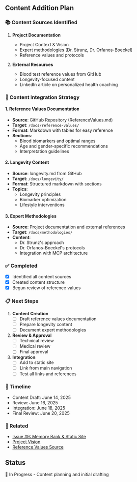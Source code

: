 ## Content Addition Plan

### 📚 Content Sources Identified
1. **Project Documentation**
   - Project Context & Vision
   - Expert methodologies (Dr. Strunz, Dr. Orfanos-Boeckel)
   - Reference values and protocols

2. **External Resources**
   - Blood test reference values from GitHub
   - Longevity-focused content
   - LinkedIn article on personalized health coaching

### 🎯 Content Integration Strategy

#### 1. Reference Values Documentation
- **Source**: GitHub Repository (ReferenceValues.md)
- **Target**: `/docs/reference-values/`
- **Format**: Markdown with tables for easy reference
- **Sections**:
  - Blood biomarkers and optimal ranges
  - Age and gender-specific recommendations
  - Interpretation guidelines

#### 2. Longevity Content
- **Source**: longevity.md from GitHub
- **Target**: `/docs/longevity/`
- **Format**: Structured markdown with sections
- **Topics**:
  - Longevity principles
  - Biomarker optimization
  - Lifestyle interventions

#### 3. Expert Methodologies
- **Source**: Project documentation and external references
- **Target**: `/docs/methodologies/`
- **Content**:
  - Dr. Strunz's approach
  - Dr. Orfanos-Boeckel's protocols
  - Integration with MCP architecture

### ✅ Completed
- [x] Identified all content sources
- [x] Created content structure
- [x] Begun review of reference values

### 📋 Next Steps
1. **Content Creation**
   - [ ] Draft reference values documentation
   - [ ] Prepare longevity content
   - [ ] Document expert methodologies

2. **Review & Approval**
   - [ ] Technical review
   - [ ] Medical review
   - [ ] Final approval

3. **Integration**
   - [ ] Add to static site
   - [ ] Link from main navigation
   - [ ] Test all links and references

### 📅 Timeline
- Content Draft: June 14, 2025
- Review: June 16, 2025
- Integration: June 18, 2025
- Final Review: June 20, 2025

### 🔗 Related
- [Issue #9: Memory Bank & Static Site](./issue-9-update.md)
- [Project Vision](./memory-bank/project-vision.md)
- [Reference Values Source](https://github.com/ma3u/blood-test/blob/main/public/ReferenceValues.md)

## Status
📝 In Progress - Content planning and initial drafting

